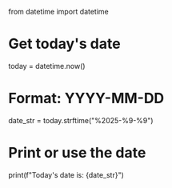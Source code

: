 from datetime import datetime

# Get today's date
today = datetime.now()

# Format: YYYY-MM-DD
date_str = today.strftime("%2025-%9-%9")

# Print or use the date
print(f"Today's date is: {date_str}")